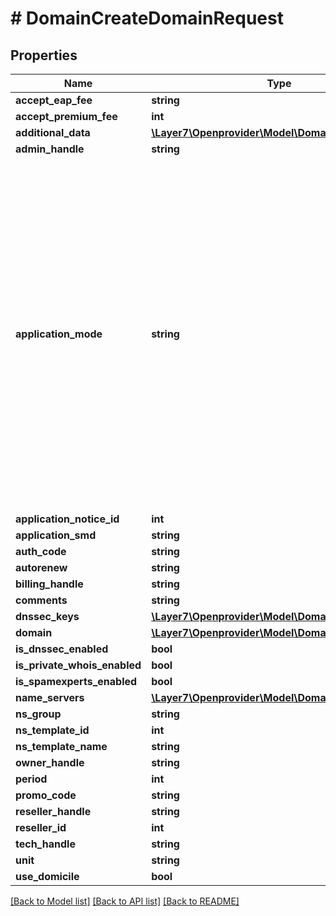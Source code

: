 # # DomainCreateDomainRequest

## Properties

Name | Type | Description | Notes
------------ | ------------- | ------------- | -------------
**accept_eap_fee** | **string** |  | [optional]
**accept_premium_fee** | **int** |  | [optional]
**additional_data** | [**\Layer7\Openprovider\Model\DomainAdditionalData**](DomainAdditionalData.md) |  | [optional]
**admin_handle** | **string** |  | [optional]
**application_mode** | **string** | When new gTLD is started it gets through several phases before it becomes available for registration to everybody (General availability or GA). There are several phases before GA when it is still possible to apply for a domain, but with some restrictions. | [optional]
**application_notice_id** | **int** |  | [optional]
**application_smd** | **string** |  | [optional]
**auth_code** | **string** |  | [optional]
**autorenew** | **string** |  | [optional]
**billing_handle** | **string** |  | [optional]
**comments** | **string** |  | [optional]
**dnssec_keys** | [**\Layer7\Openprovider\Model\DomainDnssecKey[]**](DomainDnssecKey.md) |  | [optional]
**domain** | [**\Layer7\Openprovider\Model\DomainDomain**](DomainDomain.md) |  | [optional]
**is_dnssec_enabled** | **bool** |  | [optional]
**is_private_whois_enabled** | **bool** |  | [optional]
**is_spamexperts_enabled** | **bool** |  | [optional]
**name_servers** | [**\Layer7\Openprovider\Model\DomainNameserver[]**](DomainNameserver.md) |  | [optional]
**ns_group** | **string** |  | [optional]
**ns_template_id** | **int** |  | [optional]
**ns_template_name** | **string** |  | [optional]
**owner_handle** | **string** |  | [optional]
**period** | **int** |  | [optional]
**promo_code** | **string** |  | [optional]
**reseller_handle** | **string** |  | [optional]
**reseller_id** | **int** |  | [optional]
**tech_handle** | **string** |  | [optional]
**unit** | **string** |  | [optional]
**use_domicile** | **bool** |  | [optional]

[[Back to Model list]](../../README.md#models) [[Back to API list]](../../README.md#endpoints) [[Back to README]](../../README.md)
